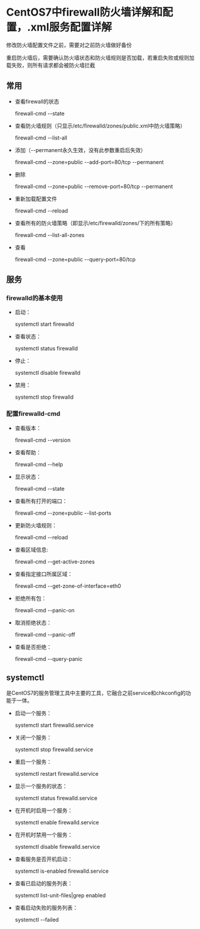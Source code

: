 # CentOS7中firewall防火墙详解和配置，.xml服务配置详解

修改防火墙配置文件之前，需要对之前防火墙做好备份

重启防火墙后，需要确认防火墙状态和防火墙规则是否加载，若重启失败或规则加载失败，则所有请求都会被防火墙拦截

## 常用

+ 查看firewall的状态

    firewall-cmd --state

+ 查看防火墙规则（只显示/etc/firewalld/zones/public.xml中防火墙策略）

    firewall-cmd --list-all

+ 添加（--permanent永久生效，没有此参数重启后失效）

    firewall-cmd --zone=public --add-port=80/tcp --permanent

+ 删除

    firewall-cmd --zone=public --remove-port=80/tcp --permanent

+ 重新加载配置文件

    firewall-cmd --reload

+ 查看所有的防火墙策略（即显示/etc/firewalld/zones/下的所有策略）

    firewall-cmd --list-all-zones

+ 查看

    firewall-cmd --zone=public --query-port=80/tcp

## 服务

### firewalld的基本使用
+ 启动：

    systemctl start firewalld

+ 查看状态：

    systemctl status firewalld

+ 停止：

    systemctl disable firewalld

+ 禁用：

    systemctl stop firewalld

### 配置firewalld-cmd

+ 查看版本：

    firewall-cmd --version

+ 查看帮助：

    firewall-cmd --help

+ 显示状态：

    firewall-cmd --state

+ 查看所有打开的端口：

    firewall-cmd --zone=public --list-ports

+ 更新防火墙规则：

    firewall-cmd --reload

+ 查看区域信息: 

    firewall-cmd --get-active-zones

+ 查看指定接口所属区域：

    firewall-cmd --get-zone-of-interface=eth0

+ 拒绝所有包：

    firewall-cmd --panic-on

+ 取消拒绝状态：

    firewall-cmd --panic-off

+ 查看是否拒绝：

    firewall-cmd --query-panic


## systemctl

是CentOS7的服务管理工具中主要的工具，它融合之前service和chkconfig的功能于一体。

+ 启动一个服务：

    systemctl start firewalld.service

+ 关闭一个服务：

    systemctl stop firewalld.service

+ 重启一个服务：

    systemctl restart firewalld.service

+ 显示一个服务的状态：

    systemctl status firewalld.service

+ 在开机时启用一个服务：

    systemctl enable firewalld.service

+ 在开机时禁用一个服务：

    systemctl disable firewalld.service

+ 查看服务是否开机启动：

    systemctl is-enabled firewalld.service

+ 查看已启动的服务列表：

    systemctl list-unit-files|grep enabled

+ 查看启动失败的服务列表：

    systemctl --failed

